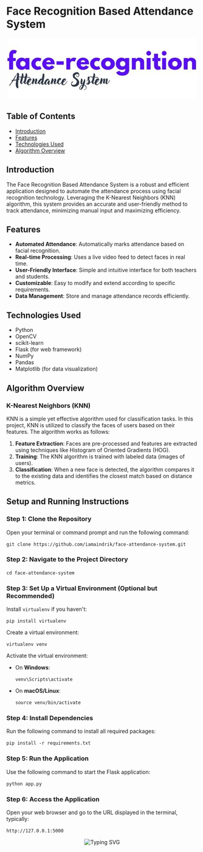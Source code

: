 # Face Recognition Based Attendance System

<p align="center"><img src="https://github.com/pande17827/Face_Recognition_Attendance_System/blob/main/face-recognition.jpg"></p>

## Table of Contents
- [Introduction](#introduction)
- [Features](#features)
- [Technologies Used](#technologies-used)
- [Algorithm Overview](#algorithm-overview)

## Introduction
The Face Recognition Based Attendance System is a robust and efficient application designed to automate the attendance process using facial recognition technology. Leveraging the K-Nearest Neighbors (KNN) algorithm, this system provides an accurate and user-friendly method to track attendance, minimizing manual input and maximizing efficiency.

## Features
- **Automated Attendance**: Automatically marks attendance based on facial recognition.
- **Real-time Processing**: Uses a live video feed to detect faces in real time.
- **User-Friendly Interface**: Simple and intuitive interface for both teachers and students.
- **Customizable**: Easy to modify and extend according to specific requirements.
- **Data Management**: Store and manage attendance records efficiently.

## Technologies Used
- Python
- OpenCV
- scikit-learn
- Flask (for web framework)
- NumPy
- Pandas
- Matplotlib (for data visualization)

## Algorithm Overview
### K-Nearest Neighbors (KNN)
KNN is a simple yet effective algorithm used for classification tasks. In this project, KNN is utilized to classify the faces of users based on their features. The algorithm works as follows:
1. **Feature Extraction**: Faces are pre-processed and features are extracted using techniques like Histogram of Oriented Gradients (HOG).
2. **Training**: The KNN algorithm is trained with labeled data (images of users).
3. **Classification**: When a new face is detected, the algorithm compares it to the existing data and identifies the closest match based on distance metrics.




<h2>Setup and Running Instructions</h2>
<h3>Step 1: Clone the Repository</h3>
<p>Open your terminal or command prompt and run the following command:</p>
<pre><code>git clone https://github.com/iamaindrik/face-attendance-system.git</code></pre>
<h3>Step 2: Navigate to the Project Directory</h3>
<pre><code>cd face-attendance-system</code></pre>
<h3>Step 3: Set Up a Virtual Environment (Optional but Recommended)</h3>
<p>Install <code>virtualenv</code> if you haven't:</p>
<pre><code>pip install virtualenv</code></pre>
<p>Create a virtual environment:</p>
<pre><code>virtualenv venv</code></pre>
<p>Activate the virtual environment:</p>
<ul>
    <li>On <strong>Windows</strong>: <pre><code>venv\Scripts\activate</code></pre></li>
    <li>On <strong>macOS/Linux</strong>: <pre><code>source venv/bin/activate</code></pre></li>
</ul>
<h3>Step 4: Install Dependencies</h3>
<p>Run the following command to install all required packages:</p>
<pre><code>pip install -r requirements.txt</code></pre>
<h3>Step 5: Run the Application</h3>
<p>Use the following command to start the Flask application:</p>
<pre><code>python app.py</code></pre>
<h3>Step 6: Access the Application</h3>
<p>Open your web browser and go to the URL displayed in the terminal, typically:</p>
<pre><code>http://127.0.0.1:5000</code></pre>

<p align="center"> <img src="https://readme-typing-svg.demolab.com?font=Fira+Code&weight=600&size=24&duration=4000&pause=500&color=36BCF7&center=true&vCenter=true&width=435&lines=Written+with+❤️+by+Aindrik" alt="Typing SVG"> </p>
